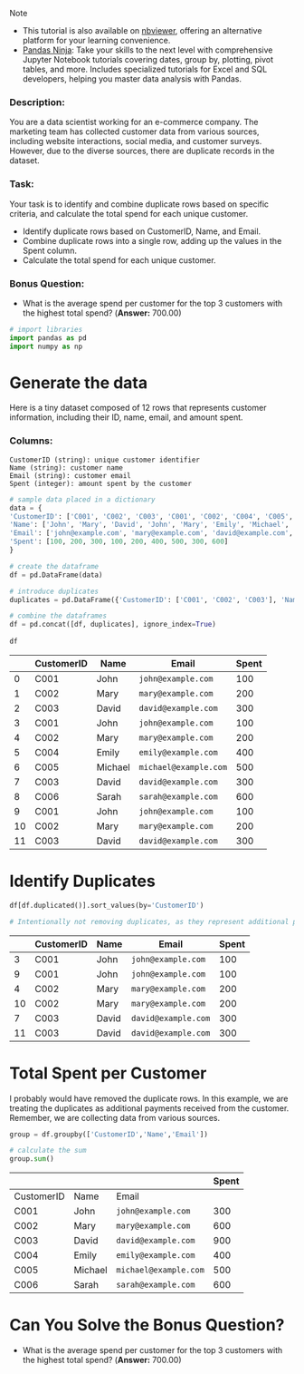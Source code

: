 
> [!NOTE] 
> - This tutorial is also available on [nbviewer](https://nbviewer.org/github/DataWranglerPro/quartz/blob/v4/content/Assets/notebooks/duplicate_row_detection_grouping.ipynb), offering an alternative platform for your learning convenience.
> - [Pandas Ninja](https://hedaro.gumroad.com/l/jVeRh): Take your skills to the next level with comprehensive Jupyter Notebook tutorials covering dates, group by, plotting, pivot tables, and more. Includes specialized tutorials for Excel and SQL developers, helping you master data analysis with Pandas.

### Description:

You are a data scientist working for an e-commerce company. The marketing team has collected customer data from various sources, including website interactions, social media, and customer surveys. However, due to the diverse sources, there are duplicate records in the dataset.

### Task:

Your task is to identify and combine duplicate rows based on specific criteria, and calculate the total spend for each unique customer.

- Identify duplicate rows based on CustomerID, Name, and Email.
- Combine duplicate rows into a single row, adding up the values in the Spent column.
- Calculate the total spend for each unique customer.

### Bonus Question:

- What is the average spend per customer for the top 3 customers with the highest total spend? (**Answer:** 700.00)

``` python
# import libraries
import pandas as pd
import numpy as np
```

# Generate the data

Here is a tiny dataset composed of 12 rows that represents customer information, including their ID, name, email, and amount spent.

### Columns:

``` data
CustomerID (string): unique customer identifier
Name (string): customer name
Email (string): customer email
Spent (integer): amount spent by the customer
```


``` python
# sample data placed in a dictionary
data = {
'CustomerID': ['C001', 'C002', 'C003', 'C001', 'C002', 'C004', 'C005', 'C003', 'C006'],
'Name': ['John', 'Mary', 'David', 'John', 'Mary', 'Emily', 'Michael', 'David', 'Sarah'],
'Email': ['john@example.com', 'mary@example.com', 'david@example.com', 'john@example.com', 'mary@example.com', 'emily@example.com', 'michael@example.com', 'david@example.com', 'sarah@example.com'],
'Spent': [100, 200, 300, 100, 200, 400, 500, 300, 600]
}

# create the dataframe
df = pd.DataFrame(data)

# introduce duplicates
duplicates = pd.DataFrame({'CustomerID': ['C001', 'C002', 'C003'], 'Name': ['John', 'Mary', 'David'], 'Email': ['john@example.com', 'mary@example.com', 'david@example.com'], 'Spent': [100, 200, 300]})

# combine the dataframes
df = pd.concat([df, duplicates], ignore_index=True)
  
df
```

|     | CustomerID | Name    | Email               | Spent |
| --- | ---------- | ------- | ------------------- | ----- |
| 0   | C001       | John    | `john@example.com`  | 100   |
| 1   | C002       | Mary    | `mary@example.com`    | 200   |
| 2   | C003       | David   | `david@example.com`   | 300   |
| 3   | C001       | John    | `john@example.com`    | 100   |
| 4   | C002       | Mary    | `mary@example.com`    | 200   |
| 5   | C004       | Emily   | `emily@example.com`   | 400   |
| 6   | C005       | Michael | `michael@example.com` | 500   |
| 7   | C003       | David   | `david@example.com`   | 300   |
| 8   | C006       | Sarah   | `sarah@example.com`   | 600   |
| 9   | C001       | John    | `john@example.com`    | 100   |
| 10  | C002       | Mary    | `mary@example.com`    | 200   |
| 11  | C003       | David   | `david@example.com`   | 300   |

# Identify Duplicates

``` python
df[df.duplicated()].sort_values(by='CustomerID')

# Intentionally not removing duplicates, as they represent additional payments from the same customer
```

|     | CustomerID | Name  | Email             | Spent |
| --- | ---------- | ----- | ----------------- | ----- |
| 3   | C001       | John  | `john@example.com`  | 100   |
| 9   | C001       | John  | `john@example.com`  | 100   |
| 4   | C002       | Mary  | `mary@example.com`  | 200   |
| 10  | C002       | Mary  | `mary@example.com`  | 200   |
| 7   | C003       | David | `david@example.com` | 300   |
| 11  | C003       | David | `david@example.com` | 300   |

# Total Spent per Customer

I probably would have removed the duplicate rows. In this example, we are treating the duplicates as additional payments received from the customer. Remember, we are collecting data from various sources.

``` python
group = df.groupby(['CustomerID','Name','Email'])

# calculate the sum
group.sum()
```

|            |         |                     | Spent |
| ---------- | ------- | ------------------- | ----- |
| CustomerID | Name    | Email               |       |
| C001       | John    | `john@example.com`    | 300   |
| C002       | Mary    | `mary@example.com`    | 600   |
| C003       | David   | `david@example.com`   | 900   |
| C004       | Emily   | `emily@example.com`   | 400   |
| C005       | Michael | `michael@example.com` | 500   |
| C006       | Sarah   | `sarah@example.com`   | 600   |

# Can You Solve the Bonus Question?

- What is the average spend per customer for the top 3 customers with the highest total spend? (**Answer:** 700.00)